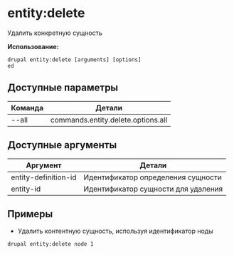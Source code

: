 # entity:delete
Удалить конкретную сущность

**Использование:**
```
drupal entity:delete [arguments] [options]
ed
```

## Доступные параметры
Команда | Детали
-------|-------------
--all | commands.entity.delete.options.all

## Доступные аргументы
Аргумент | Детали
---------|-------------
entity-definition-id | Идентификатор определения сущности
entity-id | Идентификатор сущности для удаления

## Примеры
* Удалить контентную сущность, используя идентификатор ноды
```
drupal entity:delete node 1
```
